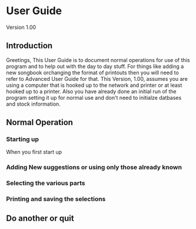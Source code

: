 # User Guide

Version 1.00

## Introduction

Greetings,  This User Guide is to document normal operations for use of this program and to help out with the day to day stuff.  For things like adding a new songbook orchanging the format of printouts then you will need to refer to Advanced User Guide for that.  This Version, 1.00, assumes you are using a computer that is hooked up to the network and printer or at least hooked up to a printer.  Also you have already done an initial run of the program setting it up for normal use and don't need to initialze datbases and stock information.

## Normal Operation

### Starting up

When you first start up

### Adding New suggestions or using only those already known

### Selecting the various parts

### Printing and saving the selections

## Do another or quit